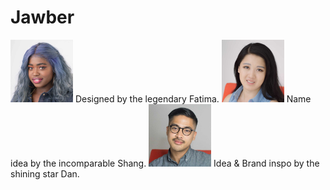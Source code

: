 # Jawber 

<img style="width:100px;" src="./images/fatima.jpg" alt="Picture of Fatima.">
Designed by the legendary Fatima.

<img style="width:100px;" src="./images/shang.jpg" alt="Picture of Shang.">
Name idea by the incomparable Shang.


<img style="width:100px;" src="./images/dan.jpg" alt="Picture of Dan.">
Idea & Brand inspo by the shining star Dan.